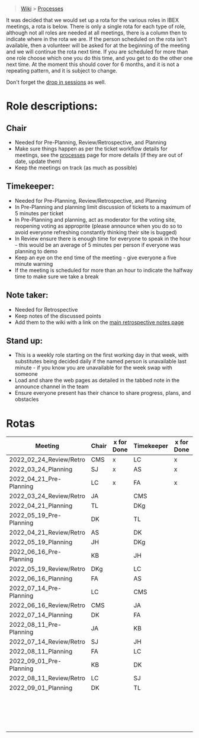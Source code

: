 > [Wiki](Home) > [Processes](Processes)

It was decided that we would set up a rota for the various roles in IBEX meetings, a rota is below. There is only a single rota for each type of role, although not all roles are needed at all meetings, there is a column then to indicate where in the rota we are. If the person scheduled on the rota isn't available, then a volunteer will be asked for at the beginning of the meeting and we will continue the rota next time. If you are scheduled for more than one role choose which one you do this time, and you get to do the other one next time. At the moment this should cover for 6 months, and it is not a repeating pattern, and it is subject to change.

Don't forget the [drop in sessions](https://github.com/ISISComputingGroup/IBEX/wiki/Instrument-Control-Drop-in-Session) as well.

# Role descriptions:
## Chair 
* Needed for Pre-Planning, Review/Retrospective, and Planning
* Make sure things happen as per the ticket workflow details for meetings, see the [processes](Processes) page for more details (if they are out of date, update them)
* Keep the meetings on track (as much as possible)

## Timekeeper:
* Needed for Pre-Planning, Review/Retrospective, and Planning
* In Pre-Planning and planning limit discussion of tickets to a maximum of 5 minutes per ticket
* In Pre-Planning and planning, act as moderator for the voting site, reopening voting as approprite (please announce when you do so to avoid everyone refreshing constantly thinking their site is bugged)
* In Review ensure there is enough time for everyone to speak in the hour - this would be an average of 5 minutes per person if everyone was planning to demo
* Keep an eye on the end time of the meeting - give everyone a five minute warning
* If the meeting is scheduled for more than an hour to indicate the halfway time to make sure we take a break

## Note taker:
* Needed for Retrospective
* Keep notes of the discussed points
* Add them to the wiki with a link on the [main retrospective notes page](Retrospective-Notes)

## Stand up:
* This is a weekly role starting on the first working day in that week, with substitutes being decided daily if the named person is unavailable last minute - if you know you are unavailable for the week swap with someone
* Load and share the web pages as detailed in the tabbed note in the announce channel in the team
* Ensure everyone present has their chance to share progress, plans, and obstacles

# Rotas

| Meeting| Chair | x for Done | Timekeeper | x for Done | Note taker | x for Done |Standup | Week Commencing | x for Done |
| ---| --- | --- | ---| --- | --- | --- |--- | --- | --- |
| 2022_02_24_Review/Retro| CMS | x | LC| x | JH| x |JA | 21/03/2022 |x |
| 2022_03_24_Planning| SJ | x | AS| x | |  |TL | 28/03/2022 |x |
| 2022_04_21_Pre-Planning| LC | x | FA| x | |  |SJ | 04/04/2022 | |
| 2022_03_24_Review/Retro| JA |   | CMS|   | SJ|   |CMS | 11/04/2022 | |
| 2022_04_21_Planning| TL |   | DKg|   | |  |AS | 18/04/2022 | |
| 2022_05_19_Pre-Planning| DK |   | TL|   | |  |Dkg | 25/04/2022 | |
| 2022_04_21_Review/Retro| AS |   | DK|   | DKg|   |DK | 02/05/2022 | |
| 2022_05_19_Planning| JH |   | DKg|   | |  |LC | 09/05/2022 | |
| 2022_06_16_Pre-Planning| KB |   | JH|   | |  |TL | 16/05/2022 | |
| 2022_05_19_Review/Retro| DKg |   | LC|   | JA|   |FA | 23/05/2022 | |
| 2022_06_16_Planning| FA|   | AS|   | |  |CMS | 30/05/2022 | |
| 2022_07_14_Pre-Planning| LC|   | CMS|   | |  |KB | 06/06/2022 | |
| 2022_06_16_Review/Retro| CMS |   | JA|   | LC|   |LC | 13/06/2022 | |
| 2022_07_14_Planning| DK |   | FA|   | |  |DKg | 20/06/2022 | |
| 2022_08_11_Pre-Planning| JA |   | KB|   | |  |AS | 27/06/2022 | |
| 2022_07_14_Review/Retro| SJ |   | JH|   | TL|   |FA | 04/07/2022 | |
| 2022_08_11_Planning| FA |   | LC|   | |  |JA | 11/07/2022 | |
| 2022_09_01_Pre-Planning| KB |   | DK|   | |  |JH | 18/07/2022 | |
| 2022_08_11_Review/Retro| LC |   | SJ|   | JA|   |CMS | 25/07/2022 | |
| 2022_09_01_Planning| DK |   | TL|   | |  |TL | 01/08/2022 | |
| |  |  | |  | |  |DK | 08/08/2022 | |
| |  |  | |  | |  |LC | 15/08/2022 | |
| |  |  | |  | |  |SJ | 22/08/2022 | |
| |  |  | |  | |  |KB | 29/08/2022 | |


